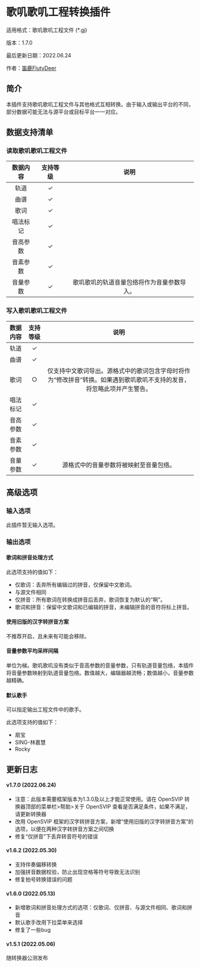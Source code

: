# 歌叽歌叽工程转换插件

适用格式：歌叽歌叽工程文件 (*.gj)

版本：1.7.0

最后更新日期：2022.06.24

作者：[笛鹿FlutyDeer](https://space.bilibili.com/386270936)

## 简介

本插件支持歌叽歌叽工程文件与其他格式互相转换。由于输入或输出平台的不同，部分数据可能无法与源平台或目标平台一一对应。

## 数据支持清单

### 读取歌叽歌叽工程文件

| 数据内容 | 支持等级 |                    说明                    |
| :------: | :------: | :----------------------------------------: |
|   轨道   |    ✓     |                                            |
|   曲谱   |    ✓     |                                            |
|   歌词   |    ✓     |                                            |
| 唱法标记 |    ✓     |                                            |
| 音高参数 |    ✓     |                                            |
| 音素参数 |    ✓     |                                            |
| 音量参数 |    ✓     | 歌叽歌叽的轨道音量包络将作为音量参数导入。 |

### 写入歌叽歌叽工程文件

| 数据内容 | 支持等级 |                             说明                             |
| :------: | :------: | :----------------------------------------------------------: |
|   轨道   |    ✓     |                                                              |
|   曲谱   |    ✓     |                                                              |
|   歌词   |    ○     | 仅支持中文歌词导出。源格式中的歌词包含字母时将作为“修改拼音”转换。如果遇到歌叽歌叽不支持的发音，将忽略此项并产生警告。 |
| 唱法标记 |    ✓     |                                                              |
| 音高参数 |    ✓     |                                                              |
| 音素参数 |    ✓     |                                                              |
| 音量参数 |    ✓     |            源格式中的音量参数将被映射至音量包络。            |

## 高级选项

### 输入选项

此插件暂无输入选项。

### 输出选项

#### 歌词和拼音处理方式

此选项支持的值如下：

- 仅歌词：丢弃所有编辑过的拼音，仅保留中文歌词。
- 与源文件相同
- 仅拼音：所有歌词在转换成拼音后丢弃，歌词恢复为默认的“啊”。
- 歌词和拼音：保留中文歌词和已编辑的拼音，未编辑拼音的音符将标上拼音。

#### 使用旧版的汉字转拼音方案

不推荐开启，且未来有可能会移除。

#### 音量参数平均采样间隔

单位为梯。歌叽歌叽没有类似于音高参数的音量参数，只有轨道音量包络，本插件将音量参数映射到轨道音量包络。数值越大，编辑器越流畅；数值越小，音量参数越精确。

#### 默认歌手

可以指定输出工程文件中的歌手。

此选项支持的值如下：

- 扇宝
- SING-林嘉慧
- Rocky

## 更新日志

#### v1.7.0 (2022.06.24)

- 注意：此版本需要框架版本为1.3.0及以上才能正常使用。请在 OpenSVIP 转换器顶部的菜单栏>帮助>关于 OpenSVIP 查看是否满足条件，如果不满足，请更新转换器
- 改用 OpenSVIP 框架的汉字转拼音方案，新增“使用旧版的汉字转拼音方案”的选项，以便在两种汉字转拼音方案之间切换
- 修复“仅拼音”下丢弃转音符号的错误

#### v1.6.2 (2022.05.30)

- 支持伴奏偏移转换
- 加强拼音数据校验，防止出现空格等符号导致无法识别
- 修复拍号转换错误的问题

#### v1.6.0 (2022.05.13)

- 新增歌词和拼音处理方式的选项：仅歌词、仅拼音、与源文件相同、歌词和拼音
- 默认歌手改用下拉菜单来选择
- 修复了一些bug

#### v1.5.1 (2022.05.06)

随转换器公测发布